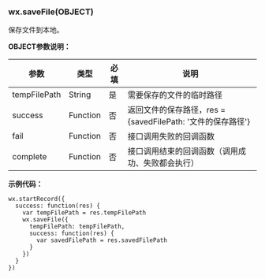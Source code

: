### wx.saveFile\(OBJECT\)

保存文件到本地。

**OBJECT参数说明：**

| 参数 | 类型 | 必填 | 说明 |
| --- | --- | --- | --- |
| tempFilePath | String | 是 | 需要保存的文件的临时路径 |
| success | Function | 否 | 返回文件的保存路径，res = {savedFilePath: '文件的保存路径'} |
| fail | Function | 否 | 接口调用失败的回调函数 |
| complete | Function | 否 | 接口调用结束的回调函数（调用成功、失败都会执行） |

**示例代码：**

```
wx.startRecord({
  success: function(res) {
    var tempFilePath = res.tempFilePath
    wx.saveFile({
      tempFilePath: tempFilePath,
      success: function(res) {
        var savedFilePath = res.savedFilePath
      }
    })
  }
})
```

